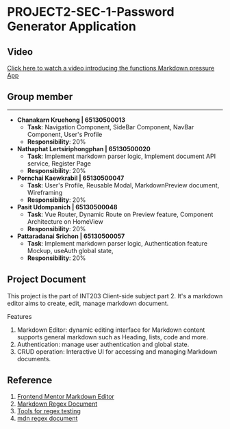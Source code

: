# PROJECT2-SEC-1-Password Generator Application

## Video

[Click here to watch a video introducing the functions Markdown pressure App](https://int203-project-password-secure.vercel.app/)

## Group member

---

- **Chanakarn Kruehong | 65130500013**
  - **Task**: Navigation Component, SideBar Component, NavBar Component, User's Profile
  - **Responsibility**: 20%
- **Nathaphat Lertsiriphongphan | 65130500020**
  - **Task**: Implement markdown parser logic, Implement document API service, Register Page
  - **Responsibility**: 20%
- **Pornchai Kaewkrabil | 65130500047**
  - **Task**: User's Profile, Reusable Modal, MarkdownPreview document, Wireframing
  - **Responsibility**: 20%
- **Pasit Udompanich | 65130500048**
  - **Task**: Vue Router, Dynamic Route on Preview feature, Component Architecture on HomeView
  - **Responsibility**: 20%
- **Pattaradanai Srichon | 65130500057**
  - **Task**: Implement markdown parser logic, Authentication feature Mockup, useAuth global state, 
  - **Responsibility**: 20%


## Project Document
This project is the part of INT203 Client-side subject part 2. It's a markdown editor aims to create, edit, manage markdown document.

Features
1. Markdown Editor: dynamic editing interface for Markdown content supports general markdown such as Heading, lists, code and more.
2. Authentication: manage user authentication and global state.
3. CRUD operation: Interactive UI for accessing and managing Markdown documents.

## Reference
1. [Frontend Mentor Markdown Editor](https://www.frontendmentor.io/challenges/inbrowser-markdown-editor-r16TrrQX9)
2. [Markdown Regex Document](https://betterprogramming.pub/create-your-own-markdown-parser-bffb392a06db)
3. [Tools for regex testing](https://regexr.com/)
4. [mdn regex document](https://developer.mozilla.org/en-US/docs/Web/JavaScript/Guide/Regular_expressions)
